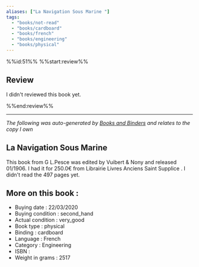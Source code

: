 ```yaml
---
aliases: ["La Navigation Sous Marine "] 
tags: 
  - "books/not-read" 
  - "books/cardboard" 
  - "books/french"
  - "books/engineering"
  - "books/physical"
---
```

%%id:51%%
%%start:review%%
## Review
I didn't reviewed this book yet. 

%%end:review%%

---
_The following was auto-generated by [Books and Binders](Books%20and%20Binders.md) and relates to the copy I own_
## La Navigation Sous Marine 
This book from G L.Pesce was edited by Vuibert & Nony and released 01/1906. I had it for 250.0€ from Librairie Livres Anciens Saint Supplice . I didn't read the 497 pages yet.

## More on this book :
- Buying date : 22/03/2020
- Buying condition : second_hand
- Actual condition : very_good
- Book type : physical
- Binding : cardboard
- Language : French
- Category : Engineering
- ISBN : 
- Weight in grams : 2517
